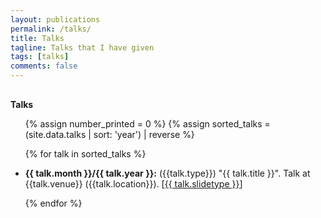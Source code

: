 ```yaml
---
layout: publications
permalink: /talks/
title: Talks
tagline: Talks that I have given
tags: [talks]
comments: false
---
```


<h4 style="margin-bottom:0px;padding-top:10px;">Talks</h4>
<ul class="talks_list">

{% assign number_printed = 0 %}
{% assign sorted_talks = (site.data.talks | sort: 'year') | reverse %}

{% for talk in sorted_talks %}

<li><p>
<b>{{ talk.month }}/{{ talk.year }}:</b> ({{talk.type}}) "{{ talk.title }}".
Talk at {{talk.venue}} ({{talk.location}}). [<a href="/docs/slides/{{ talk.slides }}" target="_blank">{{ talk.slidetype }}</a>]
</p>
</li>

{% endfor %}

</ul>